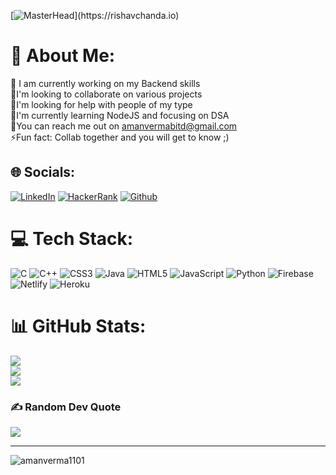 
[![MasterHead](https://1.bp.blogspot.com/-7A4WynwLsM...)](https://rishavchanda.io)
# 💫 About Me:
🔭 I am currently working on my Backend skills<br>👯I'm looking to collaborate on various projects<br>🤝I'm looking for help with people of my type<br>🌱I'm currently learning NodeJS and focusing on DSA<br>💬You can reach me out on amanvermabitd@gmail.com<br>⚡Fun fact: Collab together and you will get to know ;)


## 🌐 Socials:
[![LinkedIn](https://img.shields.io/badge/LinkedIn-%230077B5.svg?logo=linkedin&logoColor=white)](https://linkedin.com/in/aman-verma1101)
[![HackerRank](https://img.shields.io/badge/HackerRank-%170077C5.svg?logo=hackerrank&logoColor=white)](https://www.hackerrank.com/8211amanverma)
[![Github](https://img.shields.io/badge/Github-lightgrey.svg?logo=github&logoColor=white)](https://github.com/Amanverma1101) </br>

# 💻 Tech Stack:
![C](https://img.shields.io/badge/c-%2300599C.svg?style=for-the-badge&logo=c&logoColor=white) ![C++](https://img.shields.io/badge/c++-%2300599C.svg?style=for-the-badge&logo=c%2B%2B&logoColor=white) ![CSS3](https://img.shields.io/badge/css3-%231572B6.svg?style=for-the-badge&logo=css3&logoColor=white) ![Java](https://img.shields.io/badge/java-%23ED8B00.svg?style=for-the-badge&logo=java&logoColor=white) ![HTML5](https://img.shields.io/badge/html5-%23E34F26.svg?style=for-the-badge&logo=html5&logoColor=white) ![JavaScript](https://img.shields.io/badge/javascript-%23323330.svg?style=for-the-badge&logo=javascript&logoColor=%23F7DF1E) ![Python](https://img.shields.io/badge/python-3670A0?style=for-the-badge&logo=python&logoColor=ffdd54) ![Firebase](https://img.shields.io/badge/firebase-%23039BE5.svg?style=for-the-badge&logo=firebase) ![Netlify](https://img.shields.io/badge/netlify-%23000000.svg?style=for-the-badge&logo=netlify&logoColor=#00C7B7) ![Heroku](https://img.shields.io/badge/heroku-%23430098.svg?style=for-the-badge&logo=heroku&logoColor=white)
# 📊 GitHub Stats:
![](https://github-readme-stats.vercel.app/api?username=Amanverma1101&theme=dark&hide_border=false&include_all_commits=false&count_private=false)<br/>
![](https://github-readme-streak-stats.herokuapp.com/?user=Amanverma1101&theme=dark&hide_border=false)<br/>
![](https://github-readme-stats.vercel.app/api/top-langs/?username=Amanverma1101&theme=dark&hide_border=false&include_all_commits=false&count_private=false&layout=compact)



### ✍️ Random Dev Quote
![](https://quotes-github-readme.vercel.app/api?type=horizontal&theme=radical)

<!-- ### 😂 Random Dev Meme
<img src="https://random-memer.herokuapp.com/" width="512px"/> -->
---
<p align="left"> <img src="https://komarev.com/ghpvc/?username=amanverma1101&label=Profile%20views&color=0e75b6&style=flat" alt="amanverma1101" /> </p>

